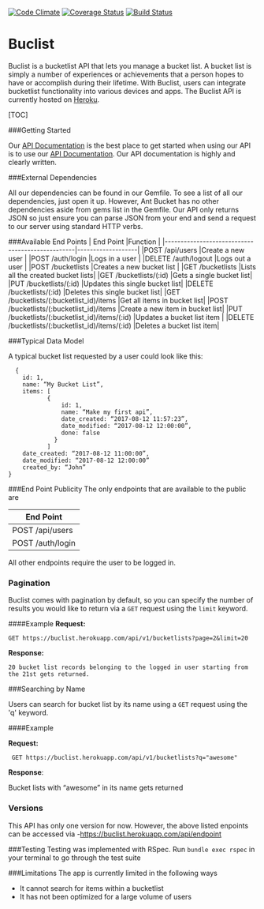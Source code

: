 [![Code Climate](https://codeclimate.com/github/andela-morekoya/buclist/badges/gpa.svg)](https://codeclimate.com/github/andela-morekoya/buclist)
[![Coverage Status](https://coveralls.io/repos/github/andela-morekoya/buclist/badge.svg?branch=search)](https://coveralls.io/github/andela-morekoya/buclist?branch=search)
[![Build Status](https://travis-ci.org/andela-morekoya/buclist.svg?branch=search)](https://travis-ci.org/andela-morekoya/buclist)

# Buclist

Buclist is a bucketlist API that lets you manage a bucket list. 
A bucket list is simply a number of experiences or achievements that a person hopes to have or accomplish during their lifetime. With Buclist, users can integrate bucketlist functionality into various devices and apps. The Buclist API is currently hosted on <a href="https://buclist.herokuapp.com">Heroku</a>.


[TOC]


###Getting Started

Our <a href="https://buclist.herokuapp.com">API Documentation</a> is the best place to get started when using our API is to use our <a href="https://buclist.herokuapp.com">API Documentation</a>. Our API documentation is highly and clearly written.
  
###External Dependencies

All our dependencies can be found in our Gemfile. To see a list of all our dependencies, just open it up. However, Ant Bucket has no other dependencies aside from gems list in the Gemfile. Our API only returns JSON so just ensure you can parse JSON from your end and send a request to our server using standard HTTP verbs. 


###Available End Points
|         End Point                               |Function           |
|-------------------------------------------------|-------------------|
|POST /api/users                                  |Create a new user       |
|POST /auth/login                                 |Logs in a user          |
|DELETE /auth/logout                              |Logs out a user         |
|POST /bucketlists                                |Creates a new bucket list   |
|GET /bucketlists                                 |Lists all the created bucket lists|
|GET /bucketlists/(:id)                           |Gets a single bucket list|
|PUT /bucketlists/(:id)                           |Updates this single bucket list|
|DELETE /bucketlists/(:id)                        |Deletes this single bucket list|
|GET /bucketlists/(:bucketlist_id)/items          |Get all items in bucket list|
|POST /bucketlists/(:bucketlist_id)/items         |Create a new item in bucket list|
|PUT /bucketlists/(:bucketlist_id)/items/(:id)    |Updates a bucket list item |
|DELETE /bucketlists/(:bucketlist_id)/items/(:id) |Deletes a bucket list item|


###Typical Data Model

A typical bucket list requested by a user could look like this:
````
  {
    id: 1,
    name: “My Bucket List”,
    items: [
           {
               id: 1,
               name: “Make my first api”,
               date_created: “2017-08-12 11:57:23”,
               date_modified: “2017-08-12 12:00:00”,
               done: false
             }
           ]
    date_created: “2017-08-12 11:00:00”,
    date_modified: “2017-08-12 12:00:00”
    created_by: “John”
}
````

###End Point Publicity
The only endpoints that are available to the public are

|   End Point    |
|----------------|
|POST /api/users |
|POST /auth/login|
All other endpoints require the user to be logged in.


### Pagination
Buclist comes with pagination by default, so you can specify the number of results you would like to return via a `GET` request  using the `limit` keyword.

####Example
**Request:**
````
GET https://buclist.herokuapp.com/api/v1/bucketlists?page=2&limit=20
````

**Response:**
````
20 bucket list records belonging to the logged in user starting from the 21st gets returned.
````

###Searching by Name

  Users can search for bucket list by its name using a `GET` request using the 'q' keyword.

####Example

**Request:**
 ````
  GET https://buclist.herokuapp.com/api/v1/bucketlists?q="awesome"
 ````

**Response**:

  Bucket lists with “awesome” in its name gets returned


### Versions

This API has only one version for now. However, the above listed enpoints can be accessed via -<a href="https://buclist.herokuapp.com/api/endpoint">https://buclist.herokuapp.com/api/endpoint</a>


###Testing
Testing was implemented with RSpec. Run `bundle exec rspec` in your terminal to go through the test suite

###Limitations
The app is currently limited in the following ways
 - It cannot search for items within a bucketlist
 - It has not been optimized for a large volume of users
